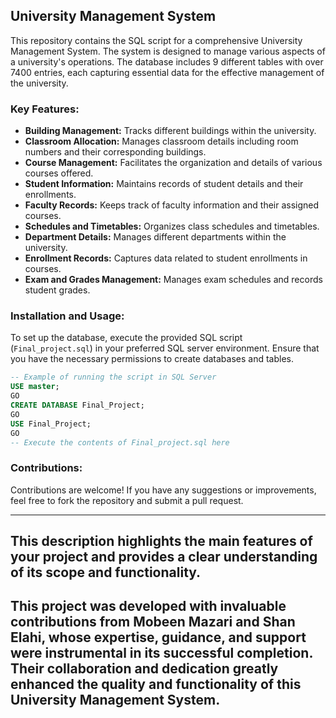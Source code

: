 ## University Management System

This repository contains the SQL script for a comprehensive University Management System. The system is designed to manage various aspects of a university's operations. The database includes 9 different tables with over 7400 entries, each capturing essential data for the effective management of the university.

### Key Features:
- **Building Management:** Tracks different buildings within the university.
- **Classroom Allocation:** Manages classroom details including room numbers and their corresponding buildings.
- **Course Management:** Facilitates the organization and details of various courses offered.
- **Student Information:** Maintains records of student details and their enrollments.
- **Faculty Records:** Keeps track of faculty information and their assigned courses.
- **Schedules and Timetables:** Organizes class schedules and timetables.
- **Department Details:** Manages different departments within the university.
- **Enrollment Records:** Captures data related to student enrollments in courses.
- **Exam and Grades Management:** Manages exam schedules and records student grades.

### Installation and Usage:
To set up the database, execute the provided SQL script (`Final_project.sql`) in your preferred SQL server environment. Ensure that you have the necessary permissions to create databases and tables.

```sql
-- Example of running the script in SQL Server
USE master;
GO
CREATE DATABASE Final_Project;
GO
USE Final_Project;
GO
-- Execute the contents of Final_project.sql here
```

### Contributions:
Contributions are welcome! If you have any suggestions or improvements, feel free to fork the repository and submit a pull request.

---

This description highlights the main features of your project and provides a clear understanding of its scope and functionality.
---------------------------------------------------------------------------------------------------------------------------------------------------------------
This project was developed with invaluable contributions from Mobeen Mazari and Shan Elahi, whose expertise, guidance, and support were instrumental in its successful completion. Their collaboration and dedication greatly enhanced the quality and functionality of this University Management System.
---------------------------------------------------------------------------------------------------------------------------------------------------------------
